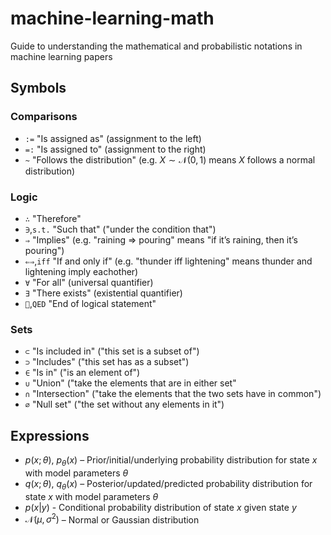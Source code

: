 # machine-learning-math
Guide to understanding the mathematical and probabilistic notations in machine learning papers

## Symbols
### Comparisons
- `:=` "Is assigned as" (assignment to the left)
- `=:` "Is assigned to" (assignment to the right)
- `~` "Follows the distribution" (e.g. $X \sim \mathcal{N}(0,1)$ means $X$ follows a normal distribution)

### Logic
- `∴` "Therefore"
- `∋`,`s.t.` "Such that" ("under the condition that")
- `⇒` "Implies" (e.g. "raining ⇒ pouring" means "if it’s raining, then it’s pouring")
- `⇐⇒`,`iff` "If and only if" (e.g. "thunder iff lightening" means thunder and lightening imply eachother)
- `∀` "For all" (universal quantifier)
- `∃` "There exists" (existential quantifier)
- `􏰀`,`QED` "End of logical statement"

### Sets
- `⊂` "Is included in" ("this set is a subset of")
- `⊃` "Includes" ("this set has as a subset")
- `∈` "Is in" ("is an element of")
- `∪` "Union" ("take the elements that are in either set"
- `∩` "Intersection" ("take the elements that the two sets have in common")
- `∅` "Null set" ("the set without any elements in it")

## Expressions
- $p(x;\theta)$, $p_\theta(x)$ – Prior/initial/underlying probability distribution for state $x$ with model parameters $\theta$
- $q(x;\theta)$, $q_\theta(x)$ – Posterior/updated/predicted probability distribution for state $x$ with model parameters $\theta$
- $p(x|y)$ - Conditional probability distribution of state $x$ given state $y$
- $\mathcal{N}(\mu,\sigma^{2})$ – Normal or Gaussian distribution
